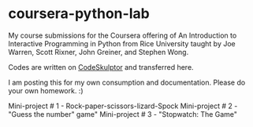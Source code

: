 coursera-python-lab
===================

My course submissions for the Coursera offering of An Introduction to Interactive Programming in Python from Rice University taught by Joe Warren, Scott Rixner, John Greiner, and Stephen Wong.

Codes are written on [CodeSkulptor](https://www.codeskulptor.org) and transferred here.

I am posting this for my own consumption and documentation. Please do your own homework. :)

Mini-project # 1 - Rock-paper-scissors-lizard-Spock
Mini-project # 2 - "Guess the number" game"
Mini-project # 3 - "Stopwatch: The Game"

